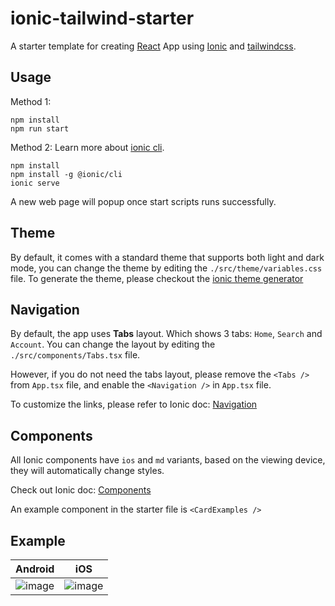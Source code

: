 # ionic-tailwind-starter

A starter template for creating [React](https://reactjs.org/) App using [Ionic](https://ionicframework.com/) and [tailwindcss](https://tailwindcss.com/).

## Usage

Method 1:

    npm install
    npm run start

Method 2:
Learn more about [ionic cli](https://ionicframework.com/docs/cli/).

    npm install
    npm install -g @ionic/cli
    ionic serve

A new web page will popup once start scripts runs successfully.

## Theme

By default, it comes with a standard theme that supports both light and dark mode, you can change the theme by editing the `./src/theme/variables.css` file.
To generate the theme, please checkout the [ionic theme generator](https://ionicframework.com/docs/theming/color-generator)

## Navigation

By default, the app uses **Tabs** layout. Which shows 3 tabs: `Home`, `Search` and `Account`.
You can change the layout by editing the `./src/components/Tabs.tsx` file.

However, if you do not need the tabs layout, please remove the `<Tabs />` from `App.tsx` file, and enable the `<Navigation />` in `App.tsx` file.

To customize the links, please refer to Ionic doc: [Navigation](https://ionicframework.com/docs/react/navigation)

## Components

All Ionic components have `ios` and `md` variants, based on the viewing device, they will automatically change styles.

Check out Ionic doc: [Components](https://ionicframework.com/docs/components)

An example component in the starter file is `<CardExamples />`

## Example

<!-- Make a table with 2 colums -->

| Android                                                                                                         | iOS                                                                                                             |
| --------------------------------------------------------------------------------------------------------------- | --------------------------------------------------------------------------------------------------------------- |
| ![image](https://user-images.githubusercontent.com/13263720/182948251-695bad6b-4539-4d64-920a-5847805711aa.png) | ![image](https://user-images.githubusercontent.com/13263720/182948317-e39dd46c-0d32-4a64-a7fb-def0a0dd8f04.png) |
